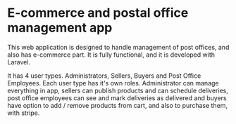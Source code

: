 # E-commerce and postal office management app
This web application is designed to handle management of post offices, and also has e-commerce part. It is fully functional, and it is developed with Laravel.

It has 4 user types. Administrators, Sellers, Buyers and Post Office Employees. Each user type has it's own roles. Administrator can manage everything in app, sellers can publish products and can schedule deliveries, post office employees can see and mark deliveries as delivered and buyers have option to add / remove products from cart, and also to purchase them, with stripe.
